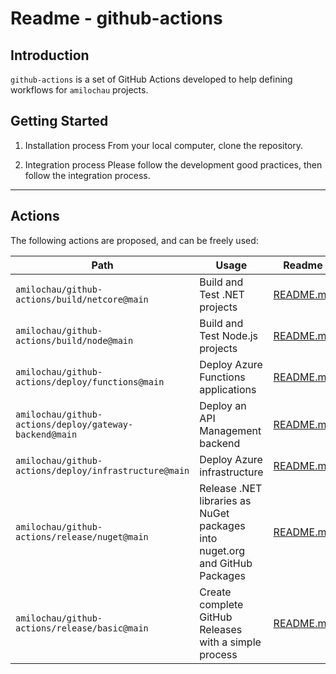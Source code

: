 # Readme - github-actions

## Introduction

`github-actions` is a set of GitHub Actions developed to help defining workflows for `amilochau` projects.

## Getting Started

1. Installation process
From your local computer, clone the repository.

2. Integration process
Please follow the development good practices, then follow the integration process.

---

## Actions

The following actions are proposed, and can be freely used:

| Path | Usage | Readme |
| ---- | ----- | ------ |
| `amilochau/github-actions/build/netcore@main` | Build and Test .NET projects | [README.md](./build/netcore/README.md) |
| `amilochau/github-actions/build/node@main` | Build and Test Node.js projects | [README.md](./build/node/README.md) |
| `amilochau/github-actions/deploy/functions@main` | Deploy Azure Functions applications | [README.md](./deploy/functions/README.md) |
| `amilochau/github-actions/deploy/gateway-backend@main` | Deploy an API Management backend | [README.md](./deploy/gateway-backend/README.md) |
| `amilochau/github-actions/deploy/infrastructure@main` | Deploy Azure infrastructure | [README.md](./deploy/infrastructure/README.md) |
| `amilochau/github-actions/release/nuget@main` | Release .NET libraries as NuGet packages into nuget.org and GitHub Packages | [README.md](./release/nuget/README.md) |
| `amilochau/github-actions/release/basic@main` | Create complete GitHub Releases with a simple process | [README.md](./release/basic/README.md) |
